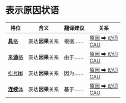 # 表示原因状语

|格位|含义|翻译建议|关系|
|-|-|-|-|
|[**具**格](https://assets-hk.wikipali.org/pali-handbook/zh-Hans/declension/instr.html)|表达**因果**关系|根据……|[原因 ➡ 动词<br>CAU](https://assets-hk.wikipali.org/pali-handbook/zh-Hans/basic-relation/instr/instr-cau.html)|
|[来**源**格](https://assets-hk.wikipali.org/pali-handbook/zh-Hans/declension/cau.html)|表达**因果**关系|由于……|[原因 ➡ 动词<br>CAU](https://assets-hk.wikipali.org/pali-handbook/zh-Hans/basic-relation/abl/abl-cau.html)|
|[引号**iti**](https://assets-hk.wikipali.org/pali-handbook/zh-Hans/basic-relation/other/iti.html#%E5%8E%9F%E5%9B%A0%E7%8A%B6%E8%AF%ADcausative-particle)|表达**因果**关系|因为……|[原因 ➡ 动词<br>CAU](https://assets-hk.wikipali.org/pali-handbook/zh-Hans/basic-relation/other/iti.html#%E5%8E%9F%E5%9B%A0%E7%8A%B6%E8%AF%ADcausative-particle)|
|[**连续**体](https://assets-hk.wikipali.org/pali-handbook/zh-Hans/basic-relation/verb/ger.html#%E4%BE%8B%E5%8F%A53)|表达**因果**关系|基于……|[原因 ➡ 动词<br>CAU](https://assets-hk.wikipali.org/pali-handbook/zh-Hans/basic-relation/verb/ger.html)|
